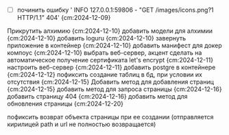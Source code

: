 * [ ] починить ошибку '  INFO   127.0.0.1:59806 - "GET /images/icons.png?1 HTTP/1.1" 404' {cm:2024-12-09}

Прикрутить алхимию {cm:2024-12-10}
добавить модели для алхимии {cm:2024-12-10}
добавить loguru {cm:2024-12-10}
завернуть приложение в контейнер {cm:2024-12-10}
добавить манифест для докер компоус {cm:2024-12-10}
выбрать веб-сервер, акцент сделать на автоматическое получение сертификата let's encrypt {cm:2024-12-11}
настроить веб-сервер {cm:2024-12-11}
добавить postgre в контейнере {cm:2024-12-12}
пофиксить создание таблиц в бд, при условии их отсутствия {cm:2024-12-15}
Добавить метод для добавления страниц {cm:2024-12-15}
добавить метод для запроса страницы {cm:2024-12-16}
добавить страницу 404 {cm:2024-12-16}
добавить метод для обновления страницы {cm:2024-12-20}

пофиксить возврат объекта страницы при ее создании (отправляется кирилицей path и url не полностью возвращается)